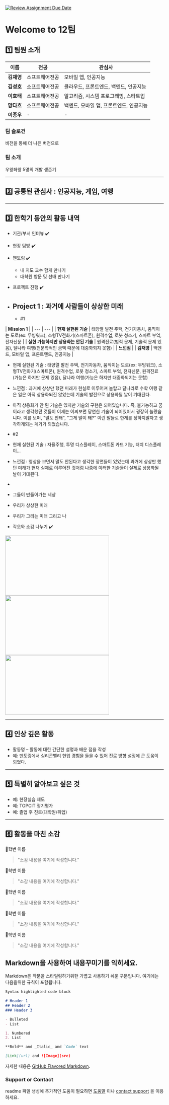 [![Review Assignment Due Date](https://classroom.github.com/assets/deadline-readme-button-22041afd0340ce965d47ae6ef1cefeee28c7c493a6346c4f15d667ab976d596c.svg)](https://classroom.github.com/a/74LBcwD_)
# Welcome to 12팀

## 1️⃣ 팀원 소개

| **이름** | **전공** | **관심사** |
| --- | --- | --- |
| **김재영** | 소프트웨어전공 | 모바일 앱, 인공지능 |
| **김성호** | 소프트웨어전공 | 클라우드, 프론트엔드, 백엔드, 인공지능 |
| **이호태** | 소프트웨어전공 | 알고리즘, 시스템 프로그래밍, 스타트업 |
| **망다흐** | 소프트웨어전공 | 백엔드, 모바일 앱, 프론트엔드, 인공지능 |
| **이종우** | - | - |

### 팀 슬로건

비전을 통해 더 나은 버전으로

### 팀 소개

우왕좌왕 5명의 개발 생존기 
***

## 2️⃣ 공통된 관심사 : 인공지능, 게임, 여행

***

## 3️⃣ 한학기 동안의 활동 내역 

- 기관/부서 인터뷰 ✔️  

- 현장 탐방 ✔️  

- 멘토링 ✔️  
  - 내 지도 교수 함게 만나기
  - 대학원 방문 및 선배 만나기

- 프로젝트 진행 ✔️
- ## Project 1 : 과거에 사람들이 상상한 미래
  - #1
    
| **Mission 1** |
| --- | --- |
| **현재 실현된 기술** | 태양열 발전 주택, 전기자동차, 움직이는 도로(ex: 무빙워크), 소형TV전화기(스마트폰), 원격수업, 로봇 청소기, 스마트 부엌, 전자신문 |
| **실현 가능하지만 상용화는 안된 기술** | 원격진료(법적 문제, 기술적 문제 있음), 달나라 여행(천문학적인 금액 때문에 대중화되지 못함) |
| **느낀점** |
| **김재영** | 백엔드, 모바일 앱, 프론트엔드, 인공지능 |

  - 현재 실현된 기술 : 태양열 발전 주택, 전기자동차, 움직이는 도로(ex: 무빙워크), 소형TV전화기(스마트폰), 원격수업, 로봇 청소기, 스마트 부엌, 전자신문, 원격진료(가능은 하지만 문제 있음), 달나라 여행(가능은 하지만 대중화되지는 못함)
  - 느낀점 : 과거에 상상만 했던 미래가 현실로 이루어져 놀랍고 달나라로 수학 여행 같은 일은 아직 상용화되진 않았는데 기술의 발전으로 상용화될 날이 기대된다.
  - 아직 상용화가 안 된 기술은 있지만 기술의 구현은 되어있습니다.
  즉, 불가능하고 꿈이라고 생각했던 것들이 이제는 어찌보면 당연한 기술이 되어있어서 굉장히 놀랐습니다.
  이를 보며, "말도 안돼", "그게 말이 돼?" 이런 말들로 한계를 정하지말자고 생각하게되는 계기가 되었습니다.

  - #2
  - 현재 실현된 기술 : 자율주행, 투명 디스플레이, 스마트폰 카드 기능, 터치 디스플레이...
  - 느낀점 : 영상을 보면서 말도 안된다고 생각한 장면들이 있었는데 과거에 상상만 했던 미래가 현재 실제로 이루어진 것처럼 나중에 이러한 기술들이 실제로 상용화될 날이 기대된다.
  - 
  - 그들이 만들어가는 세상
  - 우리가 상상한 미래
  - 우리가 그리는 미래 그리고 나

- 각오와 소감 나누기 ✔️  


<!-- 활동 사진 추가 예시 -->
<img src="https://pixnio.com/free-images/2017/08/14/2017-08-14-13-09-09-960x651.jpg?text=활동사진1" width="330" height="190"/>
<img src="https://pixnio.com/free-images/2017/08/14/2017-08-14-20-51-02-960x640.jpg?text=활동사진2" width="330" height="190"/>
<img src="https://pixnio.com/free-images/2017/08/15/2017-08-15-10-05-39-960x640.jpg?text=활동사진3" width="330" height="190"/>

***

## 4️⃣ 인상 깊은 활동

- 활동명 – 활동에 대한 간단한 설명과 배운 점을 작성  
- 예: 멘토링에서 실리콘밸리 현업 경험을 들을 수 있어 진로 방향 설정에 큰 도움이 되었다.  

***

## 5️⃣ 특별히 알아보고 싶은 것
- 예: 현장실습 제도
- 예: TOPCIT 정기평가
- 예: 졸업 후 진로(대학원/취업)

***

## 6️⃣ 활동을 마친 소감

🔗학번 이름  
> "소감 내용을 여기에 작성합니다."

🔗학번 이름  
> "소감 내용을 여기에 작성합니다."

🔗학번 이름  
> "소감 내용을 여기에 작성합니다."

🔗학번 이름  
> "소감 내용을 여기에 작성합니다."

🔗학번 이름  
> "소감 내용을 여기에 작성합니다."


## Markdown을 사용하여 내용꾸미기를 익히세요.

Markdown은 작문을 스타일링하기위한 가볍고 사용하기 쉬운 구문입니다. 여기에는 다음을위한 규칙이 포함됩니다.

```markdown
Syntax highlighted code block

# Header 1
## Header 2
### Header 3

- Bulleted
- List

1. Numbered
2. List

**Bold** and _Italic_ and `Code` text

[Link](url) and ![Image](src)
```

자세한 내용은 [GitHub Flavored Markdown](https://guides.github.com/features/mastering-markdown/).

### Support or Contact

readme 파일 생성에 추가적인 도움이 필요하면 [도움말](https://help.github.com/articles/about-readmes/) 이나 [contact support](https://github.com/contact) 을 이용하세요.

